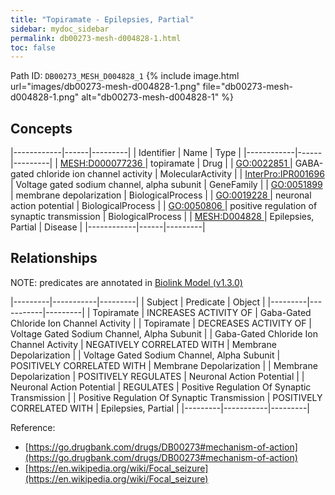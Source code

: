 ```yaml
---
title: "Topiramate - Epilepsies, Partial"
sidebar: mydoc_sidebar
permalink: db00273-mesh-d004828-1.html
toc: false 
---
```



Path ID: `DB00273_MESH_D004828_1`
{% include image.html url="images/db00273-mesh-d004828-1.png" file="db00273-mesh-d004828-1.png" alt="db00273-mesh-d004828-1" %}

## Concepts

|------------|------|---------|
| Identifier | Name | Type    |
|------------|------|---------|
| <a href="https://identifiers.org/MESH:D000077236">MESH:D000077236 </a> | topiramate | Drug |
| <a href="https://identifiers.org/GO:0022851">GO:0022851 </a> | GABA-gated chloride ion channel activity | MolecularActivity |
| <a href="https://identifiers.org/InterPro:IPR001696">InterPro:IPR001696 </a> | Voltage gated sodium channel, alpha subunit | GeneFamily |
| <a href="https://identifiers.org/GO:0051899">GO:0051899 </a> | membrane depolarization | BiologicalProcess |
| <a href="https://identifiers.org/GO:0019228">GO:0019228 </a> | neuronal action potential | BiologicalProcess |
| <a href="https://identifiers.org/GO:0050806">GO:0050806 </a> | positive regulation of synaptic transmission | BiologicalProcess |
| <a href="https://identifiers.org/MESH:D004828">MESH:D004828 </a> | Epilepsies, Partial | Disease |
|------------|------|---------|

## Relationships


NOTE: predicates are annotated in <a href="https://github.com/biolink/biolink-model/releases/tag/v1.3.0">Biolink Model (v1.3.0)</a>

|---------|-----------|---------|
| Subject | Predicate | Object  |
|---------|-----------|---------|
| Topiramate | INCREASES ACTIVITY OF | Gaba-Gated Chloride Ion Channel Activity |
| Topiramate | DECREASES ACTIVITY OF | Voltage Gated Sodium Channel, Alpha Subunit |
| Gaba-Gated Chloride Ion Channel Activity | NEGATIVELY CORRELATED WITH | Membrane Depolarization |
| Voltage Gated Sodium Channel, Alpha Subunit | POSITIVELY CORRELATED WITH | Membrane Depolarization |
| Membrane Depolarization | POSITIVELY REGULATES | Neuronal Action Potential |
| Neuronal Action Potential | REGULATES | Positive Regulation Of Synaptic Transmission |
| Positive Regulation Of Synaptic Transmission | POSITIVELY CORRELATED WITH | Epilepsies, Partial |
|---------|-----------|---------|

Reference: 
  - [https://go.drugbank.com/drugs/DB00273#mechanism-of-action](https://go.drugbank.com/drugs/DB00273#mechanism-of-action)
  - [https://en.wikipedia.org/wiki/Focal_seizure](https://en.wikipedia.org/wiki/Focal_seizure)
